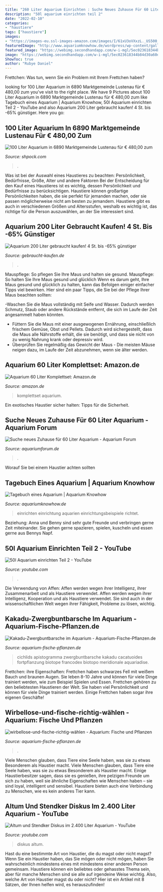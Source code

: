 ```yaml
---
title: "260 Liter Aquarium Einrichten : Suche Neues Zuhause Für 60 Liter Aquarium"
description: "50l aquarium einrichten teil 2"
date: "2022-02-10"
categories:
- "haustiere"
tags: ["haustiere"]
images:
- "https://images-eu.ssl-images-amazon.com/images/I/61xU3oVXxzL._US500_.jpg"
featuredImage: "http://www.aquariumknowhow.de/wordpress/wp-content/gallery/aquarium-einrichten/einrichtungsbeispiele-4.jpg"
featured_image: "https://webimg.secondhandapp.com/w-i-mgl/5ec023618344b84d30a60d08"
image: "https://webimg.secondhandapp.com/w-i-mgl/5ec023618344b84d30a60d08"
ShowToc: true
author: "Rubye Daniel"
---
```



Frettchen: Was tun, wenn Sie ein Problem mit Ihrem Frettchen haben?

	

		
looking for 100 Liter Aquarium in 6890 Marktgemeinde Lustenau für € 480,00 zum you've visit to the right place. We have 9 Pictures about 100 Liter Aquarium in 6890 Marktgemeinde Lustenau für € 480,00 zum like Tagebuch eines Aquarium | Aquarium Knowhow, 50l Aquarium einrichten Teil 2 - YouTube and also Aquarium 200 Liter gebraucht kaufen! 4 St. bis -65% günstiger. Here you go:
		
    
## 100 Liter Aquarium In 6890 Marktgemeinde Lustenau Für € 480,00 Zum

<img loading=lazy src="https://webimg.secondhandapp.com/w-i-mgl/5ec023618344b84d30a60d08" onerror="this.onerror=null;this.src='https://tse2.mm.bing.net/th?id=OIP.M_bm6YnGLINLLSdfMaMTAAHaE8&amp;pid=15.1';" alt="100 Liter Aquarium in 6890 Marktgemeinde Lustenau für € 480,00 zum">

_Source: shpock.com_

>. 

	

Was ist bei der Auswahl eines Haustieres zu beachten: Persönlichkeit, Bedürfnisse, Größe, Alter und andere Faktoren
Bei der Entscheidung für den Kauf eines Haustieres ist es wichtig, dessen Persönlichkeit und Bedürfnisse zu berücksichtigen. Haustiere können großartige Persönlichkeiten haben, die sie perfekt für jemanden machen, oder sie passen möglicherweise nicht am besten zu jemandem. Haustiere gibt es auch in verschiedenen Größen und Altersstufen, weshalb es wichtig ist, das richtige für die Person auszuwählen, an der Sie interessiert sind.

    
## Aquarium 200 Liter Gebraucht Kaufen! 4 St. Bis -65% Günstiger

<img loading=lazy src="https://www.gebraucht-kaufen.de/sh-img/hqdefault_aquarium%2B200%2Bliter.jpg" onerror="this.onerror=null;this.src='https://tse1.mm.bing.net/th?id=OIP.c89YtkZqyn62fi91Y5qKAgHaFj&amp;pid=15.1';" alt="Aquarium 200 Liter gebraucht kaufen! 4 St. bis -65% günstiger">

_Source: gebraucht-kaufen.de_

>. 

	

Mauspflege: So pflegen Sie Ihre Maus und halten sie gesund.
Mauspflege: So halten Sie Ihre Maus gesund und glücklich
Wenn es darum geht, Ihre Maus gesund und glücklich zu halten, kann das Befolgen einiger einfacher Tipps viel bewirken. Hier sind ein paar Tipps, die Sie bei der Pflege Ihrer Maus beachten sollten:

-Waschen Sie die Maus vollständig mit Seife und Wasser. Dadurch werden Schmutz, Staub oder andere Rückstände entfernt, die sich im Laufe der Zeit angesammelt haben könnten.
- Füttern Sie die Maus mit einer ausgewogenen Ernährung, einschließlich frischem Gemüse, Obst und Pellets. Dadurch wird sichergestellt, dass die Maus alle Nährstoffe erhält, die sie benötigt, und dass sie nicht von zu wenig Nahrung krank oder depressiv wird.
- Überprüfen Sie regelmäßig das Gewicht der Maus - Die meisten Mäuse neigen dazu, im Laufe der Zeit abzunehmen, wenn sie älter werden.

    
## Aquarium 60 Liter Komplettset: Amazon.de

<img loading=lazy src="https://images-eu.ssl-images-amazon.com/images/I/61xU3oVXxzL._US500_.jpg" onerror="this.onerror=null;this.src='https://tse1.mm.bing.net/th?id=OIP.j_YidLsNVAsu39QcklEybgHaHa&amp;pid=15.1';" alt="Aquarium 60 Liter Komplettset: Amazon.de">

_Source: amazon.de_

>komplettset aquarium. 

	

Ein exotisches Haustier sicher halten: Tipps für die Sicherheit.

    
## Suche Neues Zuhause Für 60 Liter Aquarium - Aquarium Forum

<img loading=lazy src="https://image-proxy.forumhome.com/11846e23c76409609d2eaa76e9fa42ded53858f6?url=http:%2F%2Fuploads.tapatalk-cdn.com%2F20160820%2F00827041167243062f7751cea5f62608.jpg" onerror="this.onerror=null;this.src='https://tse1.mm.bing.net/th?id=OIP.ZiXAAfsDpDDUya76x7lFkQHaFj&amp;pid=15.1';" alt="Suche neues Zuhause für 60 Liter Aquarium - Aquarium Forum">

_Source: aquariumforum.de_

>. 

	

Worauf Sie bei einem Haustier achten sollten

    
## Tagebuch Eines Aquarium | Aquarium Knowhow

<img loading=lazy src="http://www.aquariumknowhow.de/wordpress/wp-content/gallery/aquarium-einrichten/einrichtungsbeispiele-4.jpg" onerror="this.onerror=null;this.src='https://tse2.mm.bing.net/th?id=OIP.8t3WIu9CIx9eOTYGlfwevQHaFp&amp;pid=15.1';" alt="Tagebuch eines Aquarium | Aquarium Knowhow">

_Source: aquariumknowhow.de_

>einrichten einrichtung aquarien einrichtungsbeispiele richtet. 

	

Beziehung: Anna und Benny sind sehr gute Freunde und verbringen gerne Zeit miteinander. Sie gehen gerne spazieren, spielen, kuscheln und essen gerne aus Bennys Napf.

    
## 50l Aquarium Einrichten Teil 2 - YouTube

<img loading=lazy src="https://i.ytimg.com/vi/LEFWJ9tP_6c/maxresdefault.jpg" onerror="this.onerror=null;this.src='https://tse3.mm.bing.net/th?id=OIP.8azQmjXgkudDsu5uzDDCyAHaEK&amp;pid=15.1';" alt="50l Aquarium einrichten Teil 2 - YouTube">

_Source: youtube.com_

>. 

	

Die Verwendung von Affen: Affen werden wegen ihrer Intelligenz, ihrer Zusammenarbeit und als Haustiere verwendet.
Affen werden wegen ihrer Intelligenz, Kooperation und als Haustiere verwendet. Sie sind auch in der wissenschaftlichen Welt wegen ihrer Fähigkeit, Probleme zu lösen, wichtig.

    
## Kakadu-Zwergbuntbarsche Im Aquarium - Aquarium-Fische-Pflanzen.de

<img loading=lazy src="http://aquarium-fische-pflanzen.de/wp-content/uploads/2018/11/Apistogramma-cacatuoides-fortpflanzung-im-aquarium.jpg" onerror="this.onerror=null;this.src='https://tse1.mm.bing.net/th?id=OIP.NVtW9hIquyzhDBPfvdBvowHaE8&amp;pid=15.1';" alt="Kakadu-Zwergbuntbarsche im Aquarium - Aquarium-Fische-Pflanzen.de">

_Source: aquarium-fische-pflanzen.de_

>cichlids apistogramma zwergbuntbarsche kakadu cacatuoides fortpflanzung biotope francodex biotopo meridionale aquariadise. 

	

Frettchen: ihre Eigenschaften: Frettchen haben schwarzes Fell mit weißem Bauch und braunen Augen. Sie leben 8-10 Jahre und können für viele Dinge trainiert werden, wie zum Beispiel Spielen und Essen.
Frettchen gehören zu den beliebtesten Haustieren der Welt. Sie haben viel Persönlichkeit und können für viele Dinge trainiert werden. Einige Frettchen haben sogar ihre eigenen Geschäfte!

    
## Wirbellose-und-fische-richtig-wählen - Aquarium: Fische Und Pflanzen

<img loading=lazy src="https://aquarium-fische-pflanzen.de/wp-content/uploads/2017/10/wirbellose-und-fische-richtig-wählen-768x512.jpg" onerror="this.onerror=null;this.src='https://tse2.mm.bing.net/th?id=OIP.eOuiVaYgCTGFXU4QQh2gwAHaE8&amp;pid=15.1';" alt="wirbellose-und-fische-richtig-wählen - Aquarium: Fische und Pflanzen">

_Source: aquarium-fische-pflanzen.de_

>. 

	

Viele Menschen glauben, dass Tiere eine Seele haben, was sie zu etwas Besonderem als Haustier macht.
Viele Menschen glauben, dass Tiere eine Seele haben, was sie zu etwas Besonderem als Haustier macht. Einige Haustierbesitzer sagen, dass sie es genießen, ihre pelzigen Freunde um sich zu haben, weil sie ähnliche Eigenschaften wie Menschen haben – sie sind loyal, intelligent und sensibel. Haustiere bieten auch eine Verbindung zu Menschen, wie es kein anderes Tier kann.

    
## Altum Und Stendker Diskus Im 2.400 Liter Aquarium - YouTube

<img loading=lazy src="http://i.ytimg.com/vi/_VFeNgKqJ-8/maxresdefault.jpg" onerror="this.onerror=null;this.src='https://tse3.mm.bing.net/th?id=OIP.BKPgEKZ_AfyGC__D46xqcQHaEK&amp;pid=15.1';" alt="Altum und Stendker Diskus im 2.400 Liter Aquarium - YouTube">

_Source: youtube.com_

>diskus altum. 

	

Hast du eine bestimmte Art von Haustier, die du magst oder nicht magst?
Wenn Sie ein Haustier haben, das Sie mögen oder nicht mögen, haben Sie wahrscheinlich mindestens eines mit mindestens einer anderen Person gemeinsam. Haustiere können ein beliebtes oder gehasstes Thema sein, aber für manche Menschen sind sie alle auf irgendeine Weise wichtig. Also, welche Art von Haustier magst du oder nicht? Hier ist ein Artikel mit 8 Sätzen, der Ihnen helfen wird, es herauszufinden!

